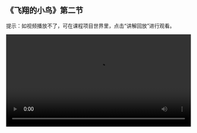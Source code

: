 ## 《飞翔的小鸟》第二节
 
提示：如视频播放不了，可在课程项目世界里，点击“讲解回放”进行观看。
 
<video width="100%" controls controlslist="nodownload nofullscreen noremoteplayback" disablePictureInPicture>
  <source src="https://api.keepwork.com/ts-storage/siteFiles/22234/raw#X1-飞翔的小鸟L2.webm" type="video/webm" />
  <source src="https://api.keepwork.com/ts-storage/siteFiles/22235/raw#X1-飞翔的小鸟L2.mp4" type="video/mp4" />
   
  你的浏览器不支持播放
</video>
<style>
video::-webkit-media-controls-fullscreen-button { display: none; } 
</style>


### 步骤一

上一节课我们已经搭建好了小鸟飞行路线图
这一小节我们来搭建小鸟模型
点击E按钮，打开工具栏
在工具子标签下选择彩色方块
我们选择自己喜欢的颜色来搭建小鸟
删除这两个方块，改成黑色，代表小鸟的两个眼睛
删除这个方块，改成红色，代表小鸟的嘴巴
好啦，一个简单的小鸟模型就做好啦
你也来试试吧

### 步骤二

小鸟模型已经搭建好啦
接下来，我们把小鸟保存为Bmax模型
还记得怎么保存bmax模型吗？
按住ctrl键，点击鼠标左键，选中小鸟模型
点击保存，选择保存为Bmax模型
给模型取一个名字，这里我们取名叫bird
点击确定
这样，一个小鸟Bmax模型就成功保存下来啦
我们先把模型设置为可拖动，然后右键把它放置在场景中
这样一个可以拖动的小鸟模型就成功召唤出来啦！
接着我们学习如何改变小鸟的大小和朝向
鼠标右键点击小鸟模型
我们看到小鸟模型出现了三色箭头和一段圆弧
拖动三色箭头，可以调整模型的位置
拖动三色箭头上的小方块，可以调整模型的大小
拖动圆弧可以调整模型的朝向
这样，小鸟的大小和朝向就调整过来啦
调整模型大小和朝向的方法你学会了吗？
快去动手试试吧！


